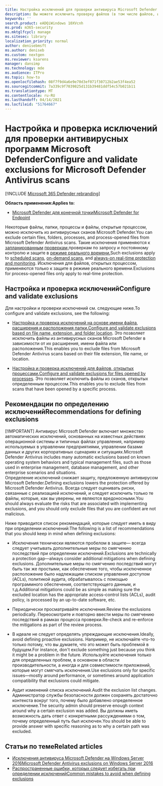 ```yaml
---
title: Настройка исключений для проверки антивируса Microsoft Defender
description: Вы можете исключить проверку файлов (в том числе файлов, измененных указанными процессами) и папок с помощью microsoft Defender AV. Проверка исключений с помощью PowerShell.
keywords: ''
search.product: eADQiWindows 10XVcnh
ms.prod: m365-security
ms.mktglfcycl: manage
ms.sitesec: library
localization_priority: normal
author: denisebmsft
ms.author: deniseb
ms.custom: nextgen
ms.reviewer: ksarens
manager: dansimp
ms.technology: mde
ms.audience: ITPro
ms.topic: how-to
ms.openlocfilehash: 08f7f9d4a6e9e70d3ef071f30712b2ae53f4ea52
ms.sourcegitcommit: 7a339c9f7039825d131b39481ddf54c57b021b11
ms.translationtype: MT
ms.contentlocale: ru-RU
ms.lasthandoff: 04/14/2021
ms.locfileid: "51764667"
---
```

# <a name="configure-and-validate-exclusions-for-microsoft-defender-antivirus-scans"></a><span data-ttu-id="b9d6b-104">Настройка и проверка исключений для проверки антивирусных программ Microsoft Defender</span><span class="sxs-lookup"><span data-stu-id="b9d6b-104">Configure and validate exclusions for Microsoft Defender Antivirus scans</span></span>

[!INCLUDE [Microsoft 365 Defender rebranding](../../includes/microsoft-defender.md)]


<span data-ttu-id="b9d6b-105">**Область применения:**</span><span class="sxs-lookup"><span data-stu-id="b9d6b-105">**Applies to:**</span></span>

- [<span data-ttu-id="b9d6b-106">Microsoft Defender для конечной точки</span><span class="sxs-lookup"><span data-stu-id="b9d6b-106">Microsoft Defender for Endpoint</span></span>](/microsoft-365/security/defender-endpoint/)

<span data-ttu-id="b9d6b-107">Некоторые файлы, папки, процессы и файлы, открытые процессом, можно исключить из антивирусных сканов Microsoft Defender.</span><span class="sxs-lookup"><span data-stu-id="b9d6b-107">You can exclude certain files, folders, processes, and process-opened files from Microsoft Defender Antivirus scans.</span></span> <span data-ttu-id="b9d6b-108">Такие исключения применяются к [запланированным](scheduled-catch-up-scans-microsoft-defender-antivirus.md) [проверкам,](run-scan-microsoft-defender-antivirus.md)проверкам по запросу и постоянному контролю и защите в [режиме реального времени.](configure-real-time-protection-microsoft-defender-antivirus.md)</span><span class="sxs-lookup"><span data-stu-id="b9d6b-108">Such exclusions apply to [scheduled scans](scheduled-catch-up-scans-microsoft-defender-antivirus.md), [on-demand scans](run-scan-microsoft-defender-antivirus.md), and [always-on real-time protection and monitoring](configure-real-time-protection-microsoft-defender-antivirus.md).</span></span> <span data-ttu-id="b9d6b-109">Исключения для файлов, открытых процессом, применяются только к защите в режиме реального времени.</span><span class="sxs-lookup"><span data-stu-id="b9d6b-109">Exclusions for process-opened files only apply to real-time protection.</span></span>

## <a name="configure-and-validate-exclusions"></a><span data-ttu-id="b9d6b-110">Настройка и проверка исключений</span><span class="sxs-lookup"><span data-stu-id="b9d6b-110">Configure and validate exclusions</span></span>

<span data-ttu-id="b9d6b-111">Для настройки и проверки исключений см. следующие ниже.</span><span class="sxs-lookup"><span data-stu-id="b9d6b-111">To configure and validate exclusions, see the following:</span></span>

- <span data-ttu-id="b9d6b-112">[Настройка и проверка исключений на основе имени файла, расширения и расположения папки.](configure-extension-file-exclusions-microsoft-defender-antivirus.md)</span><span class="sxs-lookup"><span data-stu-id="b9d6b-112">[Configure and validate exclusions based on file name, extension, and folder location](configure-extension-file-exclusions-microsoft-defender-antivirus.md).</span></span> <span data-ttu-id="b9d6b-113">Это позволяет исключить файлы из антивирусных сканов Microsoft Defender в зависимости от их расширения, имени файла или расположения.</span><span class="sxs-lookup"><span data-stu-id="b9d6b-113">This enables you to exclude files from Microsoft Defender Antivirus scans based on their file extension, file name, or location.</span></span>

- <span data-ttu-id="b9d6b-114">[Настройка и проверка исключений для файлов, открытых процессами.](configure-process-opened-file-exclusions-microsoft-defender-antivirus.md)</span><span class="sxs-lookup"><span data-stu-id="b9d6b-114">[Configure and validate exclusions for files opened by processes](configure-process-opened-file-exclusions-microsoft-defender-antivirus.md).</span></span> <span data-ttu-id="b9d6b-115">Это позволяет исключить файлы из сканов, открытых определенным процессом.</span><span class="sxs-lookup"><span data-stu-id="b9d6b-115">This enables you to exclude files from scans that have been opened by a specific process.</span></span>

## <a name="recommendations-for-defining-exclusions"></a><span data-ttu-id="b9d6b-116">Рекомендации по определению исключений</span><span class="sxs-lookup"><span data-stu-id="b9d6b-116">Recommendations for defining exclusions</span></span>
[!IMPORTANT]
<span data-ttu-id="b9d6b-117">Антивирус Microsoft Defender включает множество автоматических исключений, основанных на известных действиях операционной системы и типичных файлах управления, например используемых в управлении предприятиями, управлении базами данных и других корпоративных сценариях и ситуациях.</span><span class="sxs-lookup"><span data-stu-id="b9d6b-117">Microsoft Defender Antivirus includes many automatic exclusions based on known operating system behaviors and typical management files, such as those used in enterprise management, database management, and other enterprise scenarios and situations.</span></span>  
<span data-ttu-id="b9d6b-118">Определение исключений снижает защиту, предложенную антивирусом Microsoft Defender.</span><span class="sxs-lookup"><span data-stu-id="b9d6b-118">Defining exclusions lowers the protection offered by Microsoft Defender Antivirus.</span></span> <span data-ttu-id="b9d6b-119">Всегда следует оценивать риски, связанные с реализацией исключений, и следует исключить только те файлы, которые, как вы уверены, не являются вредоносными.</span><span class="sxs-lookup"><span data-stu-id="b9d6b-119">You should always evaluate the risks that are associated with implementing exclusions, and you should only exclude files that you are confident are not malicious.</span></span>

<span data-ttu-id="b9d6b-120">Ниже приводится список рекомендаций, которые следует иметь в виду при определении исключений:</span><span class="sxs-lookup"><span data-stu-id="b9d6b-120">The following is a list of recommendations that you should keep in mind when defining exclusions:</span></span>  

- <span data-ttu-id="b9d6b-121">Исключения технически являются пробелом в защите— всегда следует учитывать дополнительные меры по смягчению последствий при определении исключений.</span><span class="sxs-lookup"><span data-stu-id="b9d6b-121">Exclusions are technically a protection gap—always consider additional mitigations when defining exclusions.</span></span> <span data-ttu-id="b9d6b-122">Дополнительные меры по смягчению последствий могут быть так же простыми, как обеспечение того, чтобы исключенное расположение было надлежащим списком управления доступом (ACLs), политикой аудита, обрабатывалось с помощью программного обеспечения, соответствующего данным, и т.д.</span><span class="sxs-lookup"><span data-stu-id="b9d6b-122">Additional mitigations could be as simple as making sure the excluded location has the appropriate access-control lists (ACLs), audit policy, is processed by an up-to-date software, etc.</span></span>

- <span data-ttu-id="b9d6b-123">Периодически просматривайте исключения.</span><span class="sxs-lookup"><span data-stu-id="b9d6b-123">Review the exclusions periodically.</span></span> <span data-ttu-id="b9d6b-124">Переосмотрите и повторно ввести меры по смягчению последствий в рамках процесса проверки.</span><span class="sxs-lookup"><span data-stu-id="b9d6b-124">Re-check and re-enforce the mitigations as part of the review process.</span></span>

- <span data-ttu-id="b9d6b-125">В идеале не следует определять упреждающие исключения.</span><span class="sxs-lookup"><span data-stu-id="b9d6b-125">Ideally, avoid defining proactive exclusions.</span></span> <span data-ttu-id="b9d6b-126">Например, не исключайте что-то только потому, что вы думаете, что это может быть проблемой в будущем.</span><span class="sxs-lookup"><span data-stu-id="b9d6b-126">For instance, don't exclude something just because you think it might be a problem in the future.</span></span> <span data-ttu-id="b9d6b-127">Используйте исключения только для определенных проблем, в основном в области производительности, а иногда и для совместимости приложений, которые могут смягчать исключения.</span><span class="sxs-lookup"><span data-stu-id="b9d6b-127">Use exclusions only for specific issues—mostly around performance, or sometimes around application compatibility that exclusions could mitigate.</span></span>

- <span data-ttu-id="b9d6b-128">Аудит изменений списка исключений.</span><span class="sxs-lookup"><span data-stu-id="b9d6b-128">Audit the exclusion list changes.</span></span> <span data-ttu-id="b9d6b-129">Администратор службы безопасности должен сохранять достаточно контекста вокруг того, почему было добавлено определенное исключение.</span><span class="sxs-lookup"><span data-stu-id="b9d6b-129">The security admin should preserve enough context around why a certain exclusion was added.</span></span> <span data-ttu-id="b9d6b-130">Вы должны иметь возможность дать ответ с конкретными рассуждениями о том, почему определенный путь был исключен.</span><span class="sxs-lookup"><span data-stu-id="b9d6b-130">You should be able to provide answer with specific reasoning as to why a certain path was excluded.</span></span>

## <a name="related-articles"></a><span data-ttu-id="b9d6b-131">Статьи по теме</span><span class="sxs-lookup"><span data-stu-id="b9d6b-131">Related articles</span></span>

- [<span data-ttu-id="b9d6b-132">Исключения антивируса Microsoft Defender на Windows Server 2016</span><span class="sxs-lookup"><span data-stu-id="b9d6b-132">Microsoft Defender Antivirus exclusions on Windows Server 2016</span></span>](configure-server-exclusions-microsoft-defender-antivirus.md)
- [<span data-ttu-id="b9d6b-133">Распространенные ошибки, которых следует избегать при определении исключений</span><span class="sxs-lookup"><span data-stu-id="b9d6b-133">Common mistakes to avoid when defining exclusions</span></span>](common-exclusion-mistakes-microsoft-defender-antivirus.md)
